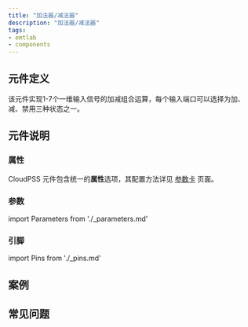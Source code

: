 ```yaml
---
title: "加法器/减法器"
description: "加法器/减法器"
tags:
- emtlab
- components
---
```


## 元件定义
该元件实现1-7个一维输入信号的加减组合运算，每个输入端口可以选择为加、减、禁用三种状态之一。

## 元件说明



### 属性

CloudPSS 元件包含统一的**属性**选项，其配置方法详见 [参数卡](docs/documents/software/10-xstudio/20-simstudio/40-workbench/20-function-zone/30-design-tab/30-param-panel/index.md) 页面。

### 参数

import Parameters from './_parameters.md'

<Parameters/>

### 引脚

import Pins from './_pins.md'

<Pins/>

## 案例

## 常见问题

